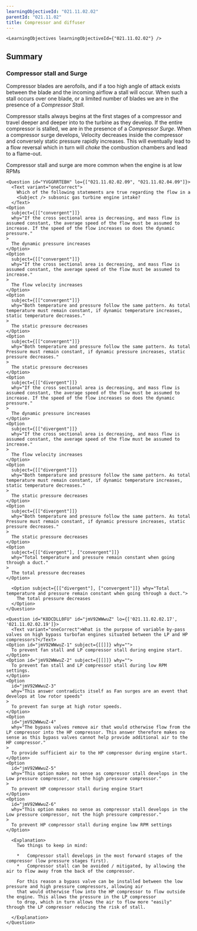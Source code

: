 ```yaml
---
learningObjectiveId: "021.11.02.02"
parentId: "021.11.02"
title: Compressor and diffuser
---
```


```tsx eval
<LearningObjectives learningObjectiveId={"021.11.02.02"} />
```

## Summary

### Compressor stall and Surge

Compressor blades are aerofoils, and if a too high angle of attack exists
between the blade and the incoming airflow a stall will occur. When such a stall
occurs over one blade, or a limited number of blades we are in the presence of a
_Compressor Stall_.

Compressor stalls always begins at the first stages of a compressor and travel
deeper and deeper into to the turbine as they develop. If the entire compressor
is stalled, we are in the presence of a _Compressor Surge_. When a compressor
surge develops, Velocity decreases inside the compressor and conversely static
pressure rapidly increases. This will eventually lead to a flow reversal which
in turn will _choke_ the combustion chambers and lead to a flame-out.

Compressor stall and surge are more common when the engine is at low RPMs

```tsx
<Question id="YVGGRRTEBH" lo={["021.11.02.02.09", "021.11.02.04.09"]}>
  <Text variant="oneCorrect">
    Which of the following statements are true regarding the flow in a
    <Subject /> subsonic gas turbine engine intake?
  </Text>
<Option
  subject={[["convergent"]]}
  why="If the cross sectional area is decreasing, and mass flow is assumed constant, the average speed of the flow must be assumed to increase. If the speed of the flow increases so does the dynamic pressure."
>
  The dynamic pressure increases
</Option>
<Option
  subject={[["convergent"]]}
  why="If the cross sectional area is decreasing, and mass flow is assumed constant, the average speed of the flow must be assumed to increase."
>
  The flow velocity increases
</Option>
<Option
  subject={[["convergent"]]}
  why="Both temperature and pressure follow the same pattern. As total temperature must remain constant, if dynamic temperature increases, static temperature decreases."
>
  The static pressure decreases
</Option>
<Option
  subject={[["convergent"]]}
  why="Both temperature and pressure follow the same pattern. As total Pressure must remain constant, if dynamic pressure increases, static pressure decreases."
>
  The static pressure decreases
</Option>
<Option
  subject={[["divergent"]]}
  why="If the cross sectional area is decreasing, and mass flow is assumed constant, the average speed of the flow must be assumed to increase. If the speed of the flow increases so does the dynamic pressure."
>
  The dynamic pressure increases
</Option>
<Option
  subject={[["divergent"]]}
  why="If the cross sectional area is decreasing, and mass flow is assumed constant, the average speed of the flow must be assumed to increase."
>
  The flow velocity increases
</Option>
<Option
  subject={[["divergent"]]}
  why="Both temperature and pressure follow the same pattern. As total temperature must remain constant, if dynamic temperature increases, static temperature decreases."
>
  The static pressure decreases
</Option>
<Option
  subject={[["divergent"]]}
  why="Both temperature and pressure follow the same pattern. As total Pressure must remain constant, if dynamic pressure increases, static pressure decreases."
>
  The static pressure decreases
</Option>
<Option
  subject={[["divergent"], ["convergent"]]}
  why="Total temperature and pressure remain constant when going through a duct."
>
  The total pressure decreases
</Option>

  <Option subject={[["divergent"], ["convergent"]]} why="Total temperature and pressure remain constant when going through a duct.">
    The total pressure decreases
  </Option>
</Question>
```

```tsx
<Question id="K8DCDLL0FU" id="jmV92WWwuZ" lo={['021.11.02.02.17', '021.11.02.02.19']}>
  <Text variant="oneCorrect">What is the purpose of variable by-pass valves on high bypass turbofan engines situated between the LP and HP compressors?</Text>
<Option id="jmV92WWwuZ-1" subject={[[]]} why="">
  To prevent fan stall and LP compressor stall during engine start.
</Option>
<Option id="jmV92WWwuZ-2" subject={[[]]} why="">
  To prevent fan stall and LP compressor stall during low RPM settings.
</Option>
<Option
  id="jmV92WWwuZ-3"
  why="This answer contradicts itself as Fan surges are an event that develops at low rotor speeds"
>
  To prevent fan surge at high rotor speeds.
</Option>
<Option
  id="jmV92WWwuZ-4"
  why="The bypass valves remove air that would otherwise flow from the LP compressor into the HP compressor. This answer therefore makes no sense as this bypass valves cannot help provide additional air to the HP compressor."
>
  To provide sufficient air to the HP compressor during engine start.
</Option>
<Option
  id="jmV92WWwuZ-5"
  why="This option makes no sense as compressor stall develops in the Low pressure compressor, not the high pressure compressor."
>
  To prevent HP compressor stall during engine Start
</Option>
<Option
  id="jmV92WWwuZ-6"
  why="This option makes no sense as compressor stall develops in the Low pressure compressor, not the high pressure compressor."
>
  To prevent HP compressor stall during engine low RPM settings
</Option>

  <Explanation>
    Two things to keep in mind:

    *   Compressor stall develops in the most forward stages of the compressor (low pressure stages first).
    *   Compressor stall can be avoided / mitigated, by allowing the air to flow away from the back of the compressor.

    For this reason a bypass valve can be installed between the low pressure and high pressure compressors, allowing air
    that would otherwise flow into the HP compressor to flow outside the engine. This allows the pressure in the LP compressor
    to drop, which in turn allows the air to flow more "easily" through the LP compressor reducing the risk of stall.

  </Explanation>
</Question>
```

